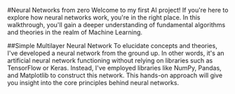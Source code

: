 #Neural Networks from zero
Welcome to my first AI project! If you're here to explore how neural networks work, you're in the right place. 
In this walkthrough, you'll gain a deeper understanding of fundamental algorithms and theories in the realm of Machine Learning.

##Simple Multilayer Neural Network
To elucidate concepts and theories, I've developed a neural network from the ground up. 
In other words, it's an artificial neural network functioning without relying on libraries such as TensorFlow or Keras. 
Instead, I've employed libraries like NumPy, Pandas, and Matplotlib to construct this network. 
This hands-on approach will give you insight into the core principles behind neural networks.
